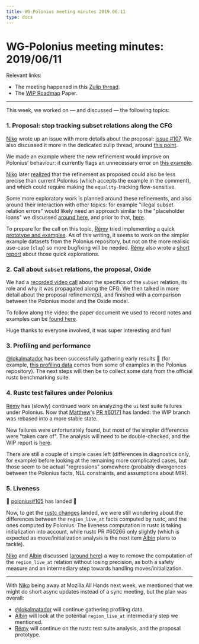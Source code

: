 ```yaml
---
title: WG-Polonius meeting minutes 2019.06.11
type: docs
---
```

# WG-Polonius meeting minutes: 2019/06/11


Relevant links:

- The meeting happened in this [Zulip thread](https://rust-lang.zulipchat.com/#narrow/stream/186049-t-compiler.2Fwg-polonius/topic/meeting.202019.2E06.2E11).
- The [WIP Roadmap](https://paper.dropbox.com/doc/Polonius-Roadmap--AY6C806s~AZK~e7wagmys2_wAg-hk3a9ynduUN2gk1A0NNTF) Paper.

---

This week, we worked on — and discussed — the following topics:

### 1. Proposal: stop tracking subset relations along the CFG

[Niko] wrote up an issue with more details about the proposal: [issue #107](https://github.com/rust-lang/polonius/issues/107). We also discussed it more in the dedicated zulip thread, around [this point](https://rust-lang.zulipchat.com/#narrow/stream/186049-t-compiler.2Fwg-polonius/topic/subset.20relations.20and.20polonius/near/167407904).

We made an example where the new refinement would improve on Polonius' behaviour: it currently flags an unnecessary error on [this example](https://play.rust-lang.org/?version=nightly&mode=debug&edition=2018&gist=52fbcbf0fdf3c55542476842053994a6).

[Niko] later [realized](https://github.com/rust-lang/polonius/issues/107#issuecomment-499427026) that the refinement as proposed could also be less precise than current Polonius (which accepts the example in the comment), and which could require making the `equality`-tracking flow-sensitive.

Some more exploratory work is planned around these refinements, and also around their interaction with other topics: for example "illegal subset relation errors" would likely need an approach similar to the "placeholder loans" we discussed [around here](https://rust-lang.zulipchat.com/#narrow/stream/122657-t-compiler.2Fwg-nll/topic/polonius/near/152599003), and prior to that, [here](https://rust-lang.zulipchat.com/#narrow/stream/122657-t-compiler.2Fwg-nll/topic/polonius.20subset.20considered.20unnecessary/near/148870693).

To prepare for the call on this topic, [Rémy] tried implementing a quick [prototype and examples](https://github.com/rust-lang/polonius/compare/master...lqd:variant_prototype). As of this writing, it seems to work on the simpler example datasets from the Polonius repository, but not on the more realisic use-case (`clap`) so more bugfixing will be needed. [Rémy] also wrote a [short report](https://hackmd.io/EqECXcd7TIGj97lVNc4dhw?view) about those quick explorations.

### 2. Call about `subset` relations, the proposal, Oxide

We had a [recorded video call](https://www.youtube.com/watch?v=mAUGvNgZYtw) about the specifics of the `subset` relation, its role and why it was propagated along the CFG. We then talked in more detail about the proposal refinement(s), and finished with a comparison between the Polonius model and the Oxide model.

To follow along the video: the paper document we used to record notes and examples can be [found here](https://paper.dropbox.com/doc/Polonius-and-subset-propagation--AemU19yUmQ461DupzxgaCj2NAg-2uMIPkQSbqpPjqrJ9L9DM).

Huge thanks to everyone involved, it was super interesting and fun!

### 3. Profiling and performance

[@lokalmatador] has been successfully gathering early results :tada: (for example, [this profiling data](https://rust-lang.zulipchat.com/user_uploads/4715/C7fHB1wgXXWWxNrd1N8sbRy1/measurements.zip) comes from some of examples in the Polonius repository). The next steps will then be to collect some data from the official rustc benchmarking suite.

### 4. Rustc test failures under Polonius

[Rémy] has (slowly) continued work on analyzing the `ui` test suite failures under Polonius. Now that [Matthew]'s [PR #60171](https://github.com/rust-lang/rust/pull/60171) has landed: the WIP branch was rebased into a more stable state.

New failures were unfortunately found, but most of the simpler differences were "taken care of". The analysis will need to be double-checked, and the WIP report is [here](https://hackmd.io/CjYB0fs4Q9CweyeTdKWyEg?view).

There are still a couple of simple cases left (differences in diagnostics only, for example) before looking at the remaining more complicated cases, but those seem to be actual "regressions" somewhere (probably divergences between the Polonius facts, NLL constraints, and assumptions about MIR).

### 5. Liveness

:tada: [polonius#105](https://github.com/rust-lang/polonius/pull/105) has landed :tada:

Now, to get the [rustc changes](https://github.com/rust-lang/rust/pull/60266/) landed, we were still wondering about the differences between the `region_live_at` facts computed by rustc, and the ones computed by Polonius. The liveness computation in rustc is taking initialization into account, while rustc PR #60266 only slightly (which is expected as move/initialization analysis is the next item [Albin] plans to tackle). 

[Niko] and [Albin] discussed ([around here](https://rust-lang.zulipchat.com/#narrow/stream/186049-t-compiler.2Fwg-polonius/topic/liveness.20polonius.23104/near/167883671)) a way to remove the computation of the `region_live_at` relation without losing precision, as both a safety measure and an intermediary step towards handling moves/initialization.


---

With [Niko] being away at Mozilla All Hands next week, we mentioned that we might do short async updates instead of a sync meeting, but the plan was overall:

- [@lokalmatador] will continue gathering profiling data.
- [Albin] will look at the potential `region_live_at` intermediary step we mentioned.
- [Rémy] will continue on the rustc test suite analysis, and the proposal prototype.

[Albin]: https://github.com/albins
[Niko]: https://github.com/nikomatsakis
[@lokalmatador]: https://github.com/lokalmatador
[Rémy]: https://github.com/lqd
[Matthew]: https://github.com/matthewjasper
